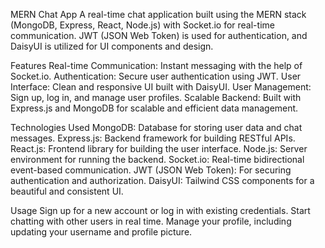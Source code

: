 MERN Chat App
A real-time chat application built using the MERN stack (MongoDB, Express, React, Node.js) with Socket.io for real-time communication. JWT (JSON Web Token) is used for authentication, and DaisyUI is utilized for UI components and design.

Features
Real-time Communication: Instant messaging with the help of Socket.io.
Authentication: Secure user authentication using JWT.
User Interface: Clean and responsive UI built with DaisyUI.
User Management: Sign up, log in, and manage user profiles.
Scalable Backend: Built with Express.js and MongoDB for scalable and efficient data management.

Technologies Used
MongoDB: Database for storing user data and chat messages.
Express.js: Backend framework for building RESTful APIs.
React.js: Frontend library for building the user interface.
Node.js: Server environment for running the backend.
Socket.io: Real-time bidirectional event-based communication.
JWT (JSON Web Token): For securing authentication and authorization.
DaisyUI: Tailwind CSS components for a beautiful and consistent UI.

Usage
Sign up for a new account or log in with existing credentials.
Start chatting with other users in real time.
Manage your profile, including updating your username and profile picture.
